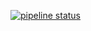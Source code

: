 [![pipeline 
status](https://gitlab.rue-de-la-vieille.fr/jerome/satis/badges/master/pipeline.svg)](https://gitlab.rue-de-la-vieille.fr/jerome/satis/commits/master)

